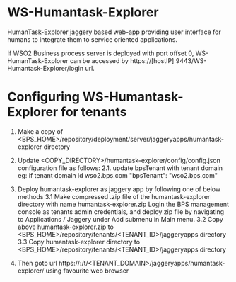 WS-Humantask-Explorer
=====================

HumanTask-Explorer jaggery based web-app providing user interface for humans to integrate them to service oriented applications.

If WSO2 Business process server is deployed with port offset 0, WS-HumanTask-Explorer can be accessed by https://[hostIP]:9443/WS-Humantask-Explorer/login url.


Configuring WS-Humantask-Explorer for tenants
===============================================

1. Make a copy of  <BPS_HOME>/repository/deployment/server/jaggeryapps/humantask-explorer directory
2. Update <COPY_DIRECTORY>/humantask-explorer/config/config.json configuration file as follows:
        2.1. update bpsTenant with tenant domain
            eg: if tenant domain id wso2.bps.com
                "bpsTenant": "wso2.bps.com"

3. Deploy humantask-explorer as jaggery app by following one of below methods
    3.1 Make compressed .zip file of the humantask-explorer directory with name humantask-explorer.zip
        Login the BPS management console as tenants admin credentials, and deploy zip file by navigating to Applications / Jaggery
        under Add submenu in Main menu.
    3.2 Copy above humantask-explorer.zip to <BPS_HOME>/repository/tenants/<TENANT_ID>/jaggeryapps directory
    3.3 Copy humantask-explorer directory to <BPS_HOME>/repository/tenants/<TENANT_ID>/jaggeryapps directory

4. Then goto url https://<HOST>:<PORT>/t/<TENANT_DOMAIN>/jaggeryapps/humantask-explorer/ using favourite web browser
